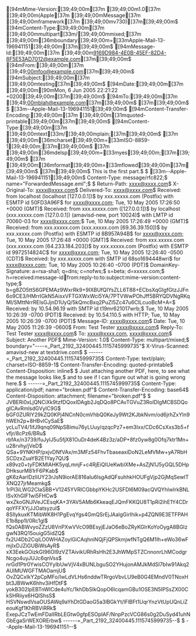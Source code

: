 [94mMime-Version:[39;49;00m[37m [39;49;00m1.0[37m [39;49;00m(Apple[37m [39;49;00mMessage[37m [39;49;00mframework[37m [39;49;00mv730)[37m[39;49;00m$
[94mContent-Type:[39;49;00m[37m [39;49;00mmultipart[33m/[39;49;00mmixed;[37m [39;49;00m[36mboundary[39;49;00m=[33mApple-Mail-13-196941151[39;49;00m[37m[39;49;00m$
[94mMessage-Id:[39;49;00m[37m [39;49;00m<9169D984-4E0B-45EF-82D4-8F5E53AD7012@example.com>[37m[39;49;00m$
[94mFrom:[39;49;00m[37m [39;49;00mfoo@example.com[37m[39;49;00m$
[94mSubject:[39;49;00m[37m [39;49;00mtesting[37m[39;49;00m$
[94mDate:[39;49;00m[37m [39;49;00m[90mMon, 6 Jun 2005 22:21:22 +0200[39;49;00m[37m[39;49;00m$
[94mTo:[39;49;00m[37m [39;49;00mblah@example.com[37m[39;49;00m$
[37m[39;49;00m$
$
[33m--Apple-Mail-13-196941151[39;49;00m$
[94mContent-Transfer-Encoding:[39;49;00m[37m [39;49;00m[31mquoted-printable[39;49;00m[37m[39;49;00m$
[94mContent-Type:[39;49;00m[37m [39;49;00mtext[33m/[39;49;00mplain;[37m[39;49;00m$
[37m	[39;49;00m[36mcharset[39;49;00m=[33mISO-8859-1[39;49;00m;[37m[39;49;00m$
[37m	[39;49;00m[36mdelsp[39;49;00m=[33myes[39;49;00m;[37m[39;49;00m$
[37m	[39;49;00m[36mformat[39;49;00m=[33mflowed[39;49;00m[37m[39;49;00m$
[37m[39;49;00m$
This is the first part.$
$
[33m--Apple-Mail-13-196941151[39;49;00m$
Content-Type: message/rfc822;$
  name="ForwardedMessage.eml";$
$
Return-Path: <xxxx@xxxx.com>$
X-Original-To: xxxx@xxxx.com$
Delivered-To: xxxx@xxxx.com$
Received: from localhost (localhost [127.0.0.1])$
	by xxx.xxxxx.com (Postfix) with ESMTP id 50FD3A96F$
	for <xxxx@xxxx.com>; Tue, 10 May 2005 17:26:50 +0000 (GMT)$
Received: from xxx.xxxxx.com ([127.0.0.1])$
 by localhost (xxx.xxxxx.com [127.0.0.1]) (amavisd-new, port 10024)$
 with LMTP id 70060-03 for <xxxx@xxxx.com>;$
 Tue, 10 May 2005 17:26:49 +0000 (GMT)$
Received: from xxx.xxxxx.com (xxx.xxxxx.com [69.36.39.150])$
	by xxx.xxxxx.com (Postfix) with ESMTP id 8B957A94B$
	for <xxxx@xxxx.com>; Tue, 10 May 2005 17:26:48 +0000 (GMT)$
Received: from xxx.xxxxx.com (xxx.xxxxx.com [64.233.184.203])$
	by xxx.xxxxx.com (Postfix) with ESMTP id 9972514824C$
	for <xxxx@xxxx.com>; Tue, 10 May 2005 12:26:40 -0500 (CDT)$
Received: by xxx.xxxxx.com with SMTP id 68so1694448wri$
        for <xxxx@xxxx.com>; Tue, 10 May 2005 10:26:40 -0700 (PDT)$
DomainKey-Signature: a=rsa-sha1; q=dns; c=nofws;$
        s=beta; d=xxxxx.com;$
        h=received:message-id:date:from:reply-to:to:subject:mime-version:content-type;$
        b=g8ZO5ttS6GPEMAz9WxrRk9+9IXBUfQIYsZLL6T88+ECbsXqGIgfGtzJJFn6o9CE3/HMrrIGkN5AisxVFTGXWxWci5YA/7PTVWwPOhJff5BRYQDVNgRKqMl/SMttNrrRElsGJjnD1UyQ/5kQmcBxq2PuZI5Zc47u6CILcuoBcM+A=$
Received: by 10.54.96.19 with SMTP id t19mr621017wrb;$
        Tue, 10 May 2005 10:26:39 -0700 (PDT)$
Received: by 10.54.110.5 with HTTP; Tue, 10 May 2005 10:26:39 -0700 (PDT)$
Message-ID: <xxxx@xxxx.com>$
Date: Tue, 10 May 2005 11:26:39 -0600$
From: Test Tester <xxxx@xxxx.com>$
Reply-To: Test Tester <xxxx@xxxx.com>$
To: xxxx@xxxx.com, xxxx@xxxx.com$
Subject: Another PDF$
Mime-Version: 1.0$
Content-Type: multipart/mixed;$
	boundary="----=_Part_2192_32400445.1115745999735"$
X-Virus-Scanned: amavisd-new at textdrive.com$
$
------=_Part_2192_32400445.1115745999735$
Content-Type: text/plain; charset=ISO-8859-1$
Content-Transfer-Encoding: quoted-printable$
Content-Disposition: inline$
$
Just attaching another PDF, here, to see what the message looks like,$
and to see if I can figure out what is going wrong here.$
$
------=_Part_2192_32400445.1115745999735$
Content-Type: application/pdf; name="broken.pdf"$
Content-Transfer-Encoding: base64$
Content-Disposition: attachment; filename="broken.pdf"$
$
JVBERi0xLjQNCiXk9tzfDQoxIDAgb2JqDQo8PCAvTGVuZ3RoIDIgMCBSDQogICAvRmlsdGVyIC9G$
bGF0ZURlY29kZQ0KPj4NCnN0cmVhbQ0KeJy9Wt2KJbkNvm/od6jrhZxYln9hWEh2p+8HBvICySaE$
ycLuTV4/1ifJ9qnq09NpSBimu76yLUuy/qzqcPz7+em3Ixx/CDc6CsXxs3b5+fvfjr/8cPz6/BRu$
rbfAx/n3739/fuJylJ5u5fjX81OuDr4deK4Bz3z/aDP+8fz0yw8g0Ofq7ktr1Mn+u28rvhy/jVeD$
QSa+9YNKHP/pxjvDNfVAx/m3MFz54FhvTbaseaxiDoN2LeMVMw+yA7RbHSCDzxZuaYB2E1Yay7QU$
x89vz0+tyFDKMlAHK5yqLmnjF+c4RjEiQIUeKwblXMe+AsZjN1J5yGQL5DHpDHksurM81rF6PKab$
gK6zAarIDzIiUY23rJsN9iorAE816aIu6lsgAdQFsuhhkHOUFgVjp2GjMqSewITXNQ27jrMeamkg$
1rPI3iLWG2CIaSBB+V1245YVRICGbbpYKHc2USFDl6M09acQVQYhlwIrkBNLISvXhGlF1wi5FHCw$
wxZkoGNJlVeJCEsqKA+3YAV5AMb6KkeaqEJQmFKKQU8T1pRi2ihE1Y4CDrqoYFFXYjJJOatsyzuI$
8SIlykuxKTMibWK8H1PgEvqYgs4GmQSrEjJAalgGirIhik+p4ZQN9E3ETFPAHE1b8pp1l/0Rc1gl$
fQs0ABWvyoZZzU8VnPXwVVcO9BEsyjEJaO6eBoZRyKGlrKoYoOygA8BGIzgwN3RQ15ouigG5idZQ$
fx2U4Db2CqiLO0WHAZoylGiCAqhniNQjFjQPSkmjwfNTgQ6M1Ih+eWo36wFmjIxDJZiGUBiWsAyR$
xX3EekGOizkGI96Ol9zVZTAivikURhRsHh2E3JhWMpSTZCnnonrLhMCodgrNcgo4uyJUJc6qnVss$
nrGd1Ptr0YwisCOYyIbUwVjV4xBUNLbguSO2YHujonAMJkMdSI7bIw91Akq2AUlMUWGFTMAOamjU$
OvZQCxIkY2pCpMFo/IwLdVLHs6nddwTRrgoVbvLU9eB0G4EMndV0TNoxHbt3JBWwK6hhv3iHfDtF$
yokB302IpEBTnWICde4uYc/1khDbSIkQopO6lcqamGBu1OSE3N5IPSsZX00CkSHRiiyx6HQIShsS$
HSVNswdVsaOUSAWq9aYhDtGDaoG5a3lBGkYt/lFlBFt1UqrYnzVtUpUQnLiZeouKgf1KhRBViRRk$
ExepJCzTwEmFDalIRbLEGtw0gfpESOpIAF/NnpPzcVCG86s0g2DuSyd41uhNGbEgaSrWEXORErbw$
------=_Part_2192_32400445.1115745999735--$
$
--Apple-Mail-13-196941151--$
